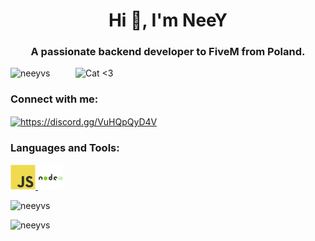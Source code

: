 <h1 align="center">Hi 👋, I'm NeeY</h1>
<h3 align="center">A passionate backend developer to FiveM from Poland.</h3>
<img align="right" alt="Cat <3" width="400" src="https://i.pinimg.com/564x/f1/fe/06/f1fe06ef5eb03b635b6abe824048d531.jpg">
<p align="left"> <img src="https://cdn.discordapp.com/banners/941278760676773898/a_8b5f0ce3bca735e5df0b6a4a039ec415.gif?size=2048" alt="neeyvs" /> </p>

<h3 align="left">Connect with me:</h3>
<p align="left">
<a href="https://discord.gg/VuHQpQyD4V" target="blank"><img align="center" src="https://raw.githubusercontent.com/rahuldkjain/github-profile-readme-generator/master/src/images/icons/Social/discord.svg" alt="https://discord.gg/VuHQpQyD4V" height="30" width="40" /></a>
</p>

<h3 align="left">Languages and Tools:</h3>
<p align="left"> <a href="https://developer.mozilla.org/en-US/docs/Web/JavaScript" target="_blank" rel="noreferrer"> <img src="https://raw.githubusercontent.com/devicons/devicon/master/icons/javascript/javascript-original.svg" alt="javascript" width="40" height="40"/> </a> <a href="https://nodejs.org" target="_blank" rel="noreferrer"> <img src="https://raw.githubusercontent.com/devicons/devicon/master/icons/nodejs/nodejs-original-wordmark.svg" alt="nodejs" width="40" height="40"/> </a> </p>

<p><img align="left" src="https://github-readme-stats.vercel.app/api/top-langs?username=neeyvs&show_icons=true&theme=dark&locale=en&layout=compact" alt="neeyvs" /></p>
<br>
<p><img align="left" src="https://github-readme-stats.vercel.app/api?username=neeyvs&show_icons=true&theme=dark&locale=en" alt="neeyvs" /></p>
